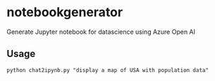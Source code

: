 # notebookgenerator
Generate Jupyter notebook for datascience using Azure Open AI

## Usage

```
python chat2ipynb.py "display a map of USA with population data"
```
